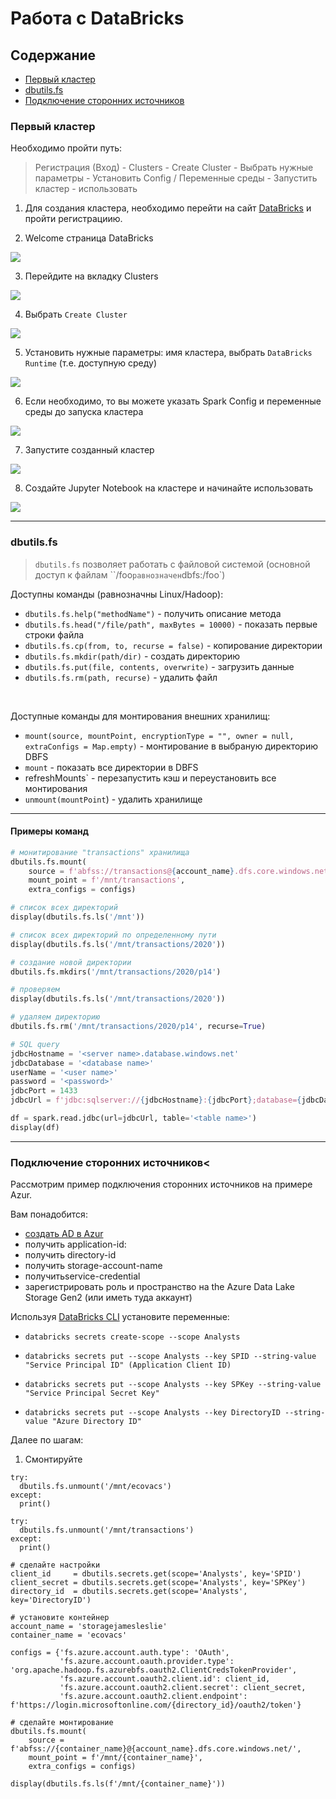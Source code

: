 # Работа с DataBricks


## Содержание
- [Первый кластер](#first)
- [dbutils.fs](#dbutils)
- [Подключение сторонних источников](#others)


### Первый кластер
<a href='first'></a>

Необходимо пройти путь:
> Регистрация (Вход) - Clusters - Create Cluster - Выбрать нужные параметры - Установить Config / Переменные среды - Запустить кластер - использовать

1. Для создания кластера, необходимо перейти на сайт [DataBricks](https://community.cloud.databricks.com/) и пройти регистрациию.

2. Welcome страница DataBricks

![](img/img_1.jpg)

3. Перейдите на вкладку Clusters

![](img/img_2.jpg)

4. Выбрать `Create Cluster`

![](img/img_3.jpg)

5. Установить нужные параметры: имя кластера, выбрать `DataBricks Runtime` (т.е. доступную среду)

![](img/img_4.jpg)

6. Если необходимо, то вы можете указать Spark Config и переменные среды до запуска кластера

![](img/img_5.jpg)

7. Запустите созданный кластер

![](img/img_6.jpg)

8. Создайте Jupyter Notebook на кластере и начинайте использовать

![](img/img_7.jpg)

-----------------------------------------------

### dbutils.fs
<a href='dbutils'></a>

>`dbutils.fs` позволяет работать с файловой системой (основной доступ к файлам ``/foo` равнозначен `dbfs:/foo`)

Доступны команды (равнозначны Linux/Hadoop):
- `dbutils.fs.help("methodName")` - получить описание метода
- `dbutils.fs.head("/file/path", maxBytes = 10000)` - показать первые строки файла
- `dbutils.fs.cp(from, to, recurse = false)` - копирование директории
- `dbutils.fs.mkdir(path/dir)` - создать директорию
- `dbutils.fs.put(file, contents, overwrite)` - загрузить данные
- `dbutils.fs.rm(path, recurse)` - удалить файл

</br>

Доступные команды для монтирования внешних хранилищ:
- `mount(source, mountPoint, encryptionType = "", owner = null, extraConfigs = Map.empty)` - монтирование в выбраную директорию DBFS
- `mount` - показать все директории в DBFS
- refreshMounts` - перезапустить кэш и переустановить все монтирования
- `unmount(mountPoint`) - удалить хранилище

--------------------------------------

#### Примеры команд

```python
# монитирование "transactions" хранилища
dbutils.fs.mount(
    source = f'abfss://transactions@{account_name}.dfs.core.windows.net/',
    mount_point = f'/mnt/transactions',
    extra_configs = configs)

# список всех директорий
display(dbutils.fs.ls('/mnt'))

# список всех директорий по определенному пути
display(dbutils.fs.ls('/mnt/transactions/2020'))
```

```python
# создание новой директории
dbutils.fs.mkdirs('/mnt/transactions/2020/p14')

# проверяем
display(dbutils.fs.ls('/mnt/transactions/2020'))

# удаляем директорию
dbutils.fs.rm('/mnt/transactions/2020/p14', recurse=True)
```

```python
# SQL query
jdbcHostname = '<server name>.database.windows.net'
jdbcDatabase = '<database name>'
userName = '<user name>'
password = '<password>'
jdbcPort = 1433
jdbcUrl = f'jdbc:sqlserver://{jdbcHostname}:{jdbcPort};database={jdbcDatabase};user={userName};password={password}'

df = spark.read.jdbc(url=jdbcUrl, table='<table name>')
display(df)
```
----------------------------------------------------------

### Подключение сторонних источников<
<a href='others'></a> 

Рассмотрим пример подключения сторонних источников на примере Azur.

Вам понадобится:
- [создать AD в Azur](https://docs.microsoft.com/en-us/azure/active-directory/develop/howto-create-service-principal-portal)
- получить application-id:
- получить directory-id
- получить storage-account-name
- получитьservice-credential
- зарегистрировать роль и пространство на the Azure Data Lake Storage Gen2 (или иметь туда аккаунт)

Используя [DataBricks CLI](https://docs.databricks.com/dev-tools/cli/index.html) установите переменные:
- `databricks secrets create-scope --scope Analysts`

- `databricks secrets put --scope Analysts --key SPID --string-value "Service Principal ID" (Application Client ID)`

- `databricks secrets put --scope Analysts --key SPKey --string-value "Service Principal Secret Key"`

- `databricks secrets put --scope Analysts --key DirectoryID --string-value "Azure Directory ID"`


Далее по шагам:

1. Смонтируйте
```
try:
  dbutils.fs.unmount('/mnt/ecovacs')
except:
  print()

try:
  dbutils.fs.unmount('/mnt/transactions')
except:
  print()

# сделайте настройки
client_id     = dbutils.secrets.get(scope='Analysts', key='SPID')
client_secret = dbutils.secrets.get(scope='Analysts', key='SPKey')
directory_id  = dbutils.secrets.get(scope='Analysts', key='DirectoryID')

# установите контейнер
account_name = 'storagejamesleslie'
container_name = 'ecovacs'

configs = {'fs.azure.account.auth.type': 'OAuth',
           'fs.azure.account.oauth.provider.type': 'org.apache.hadoop.fs.azurebfs.oauth2.ClientCredsTokenProvider',
           'fs.azure.account.oauth2.client.id': client_id,
           'fs.azure.account.oauth2.client.secret': client_secret,
           'fs.azure.account.oauth2.client.endpoint': f'https://login.microsoftonline.com/{directory_id}/oauth2/token'}

# сделайте монтирование
dbutils.fs.mount(
    source = f'abfss://{container_name}@{account_name}.dfs.core.windows.net/',
    mount_point = f'/mnt/{container_name}',
    extra_configs = configs)

display(dbutils.fs.ls(f'/mnt/{container_name}'))
```
